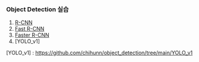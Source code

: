 ### Object Detection 실습
1. [R-CNN]       
2. [Fast R-CNN]
3. [Faster R-CNN]
4. [YOLO_v1]



[R-CNN]:https://github.com/chihunn/object_detection/tree/main/R-CNN
[Fast R-CNN]:https://github.com/chihunn/object_detection/tree/main/Fast-R-CNN
[Faster R-CNN]:https://github.com/chihunn/object_detection/tree/main/Faster-R-CNN
[YOLO_v1] : https://github.com/chihunn/object_detection/tree/main/YOLO_v1
